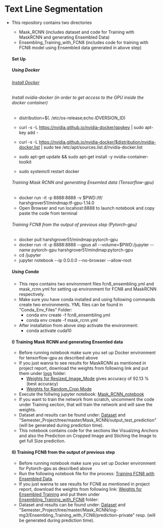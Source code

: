 # Text Line Segmentation
- This repository contains two directories
  - Mask_RCNN (includes dataset and code for Training with MaskRCNN and generating Ensembled Data)
  - Ensembling_Training_with_FCN8 (includes code for training with FCN8 model using Ensembled data generated in above step)
  
  
  #### Set Up
  ##### Using Docker
  ###### [Install Docker](https://phoenixnap.com/kb/how-to-install-docker-on-ubuntu-18-04)
  ###### Install nvidia-docker (in order to get access to the GPU inside the docker container)
  - distribution=$(. /etc/os-release;echo $ID$VERSION_ID)
  - curl -s -L https://nvidia.github.io/nvidia-docker/gpgkey | sudo apt-key add -
  - curl -s -L https://nvidia.github.io/nvidia-docker/$distribution/nvidia-docker.list | sudo tee /etc/apt/sources.list.d/nvidia-docker.list

  - sudo apt-get update && sudo apt-get install -y nvidia-container-toolkit
  - sudo systemctl restart docker

  ###### Training Mask RCNN and generating Ensemled data (Tensorflow-gpu)
  - docker run -it -p 8888:8888 -v $PWD:/tf/ harshgrover51/mindmap:tf-gpu-1.14.0
  - Open Browser and run locahost:8888 to launch notebook and copy paste the code from terminal
  ###### Training FCN8 from the output of previous step (Pytorch-gpu)
  -  docker pull harshgrover51/mindmap:pytorch-gpu
  -  docker run -it -p 8888:8888 --gpus all --volume=$PWD:/jupyter --name pytorch-gpu harshgrover51/mindmap:pytorch-gpu
  -  cd /jupyter
  -  jupyter notebook --ip 0.0.0.0 --no-browser --allow-root

  ##### Using Conda
  - This repo contains two environment files fcn8_ensembling.yml and mask_rcnn.yml for setting up environment for FCN8 and MaskRCNN respectively. 
  - Make sure you have conda installed and using following commands create two environments. YML files can be found in "Conda_Env_Files" Folder:
    - conda env create -f fcn8_ensembling.yml
    - conda env create -f mask_rcnn.yml
  - After installation from above step activate the environment:
    - conda activate cuda10
 
  #### I) Training Mask RCNN and generating Ensemled data
  - Before running notebook make sure you set up Docker environment for tensorflow-gpu as described above
  - If you just wanna to see results for MaskRCNN as mentioned in project report, download the weights from following link and put them under [logs](https://github.com/harshgrovr/Semester_Project/tree/master/Mask_RCNN/logs) folder:
    - [Weights for Resized_Image_Mode](https://drive.google.com/file/d/1Ln5RcC9RlzHK5NTMzjsF3_X5GXYp2F7L/view?usp=sharing) gives accuracy of 92.13 % (best accuracy)  
    - [Weights for Random_Crop Mode](https://drive.google.com/file/d/1dM_86GJXRrx8Bdo_Y4TeuL1H45aox56y/view?usp=sharing)
  -  Execute the follwing jupyter notebook: [Mask_RCNN_notebook](https://github.com/harshgrovr/Semester_Project/blob/master/Mask_RCNN/samples/shapes/MaskRCNN.ipynb)
  - If you want to train the network from scratch,  uncomment the code under Training section, that will train the network and will save the weights.  
  - Dataset and results can be found under: [Dataset](https://github.com/harshgrovr/Semester_Project/tree/master/Mask_RCNN/datasets/documents/images) and "Semester_Project/tree/master/Mask_RCNN/output_test_prediction" (will be generated during prediction time).
  - This notebook contains code for the sections like Visualzing Anchors and also the Prediction on Cropped Image and Stiching the Image to get full Size prediction.
 
  #### II) Training FCN8 from the output of previous step
    - Before running notebook make sure you set up Docker environment for Pytorch-gpu as described above
    - Run the following notebook file for the process: [Training FCN8 with Ensembled Data](https://github.com/harshgrovr/Semester_Project/blob/master/Ensembling_Training_with_FCN8/Ensembling_training_with_FCN8.ipynb).
    - If you just wanna to see results for FCN8 as mentioned in project report, download the weights from following link: [Weights for Ensembled Training](https://drive.google.com/file/d/1WbUGWWRz_gxLZlhRTtE6IVoOvUGvj4lS/view?usp=sharing) and put them under [Ensembling_Training_with_FCN8](https://github.com/harshgrovr/Semester_Project/tree/master/Ensembling_Training_with_FCN8) folder:
    - Dataset and results can be found under: [Dataset](https://github.com/harshgrovr/Semester_Project/tree/master/Ensembling_Training_with_FCN8) and "Semester_Project/tree/master/Mask_RCNN/log-mg3/Ensembling_Training_with_FCN8/prediction-private" resp. (will be generated during prediction time).
  
